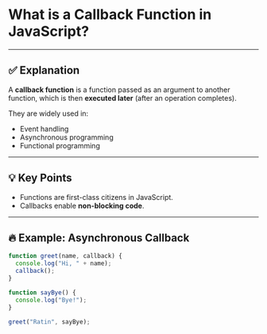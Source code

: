 # What is a Callback Function in JavaScript?

---

## ✅ Explanation

A **callback function** is a function passed as an argument to another function, which is then **executed later** (after an operation completes).

They are widely used in:

- Event handling
- Asynchronous programming
- Functional programming

---

## 💡 Key Points

- Functions are first-class citizens in JavaScript.
- Callbacks enable **non-blocking code**.

---

## 🔥 Example: Asynchronous Callback

```javascript
function greet(name, callback) {
  console.log("Hi, " + name);
  callback();
}

function sayBye() {
  console.log("Bye!");
}

greet("Ratin", sayBye);
```
